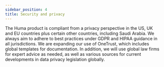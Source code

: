 ```yaml
---
sidebar_position: 4
title: Security and privacy
---
```


The Huma product is compliant from a privacy perspective in the US, UK and EU countries plus certain other countries, including Saudi Arabia. We always aim to adhere to best practices under GDPR and HIPAA guidance in all jurisdictions. We are expanding our use of OneTrust, which includes global templates for documentation. In addition, we will use global law firms for expert advice as needed, as well as various sources for current developments in data privacy legislation globally.  